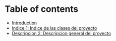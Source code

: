 # Table of contents

* [Introduction](README.md)
* [Indice 1: Indice de las clases del proyecto](indice-1-indice-de-las-clases-del-proyecto.md)
* [Descripcion 2: Descripcion general del proyecto](descripcion-2-descripcion-general-del-proyecto.md)

